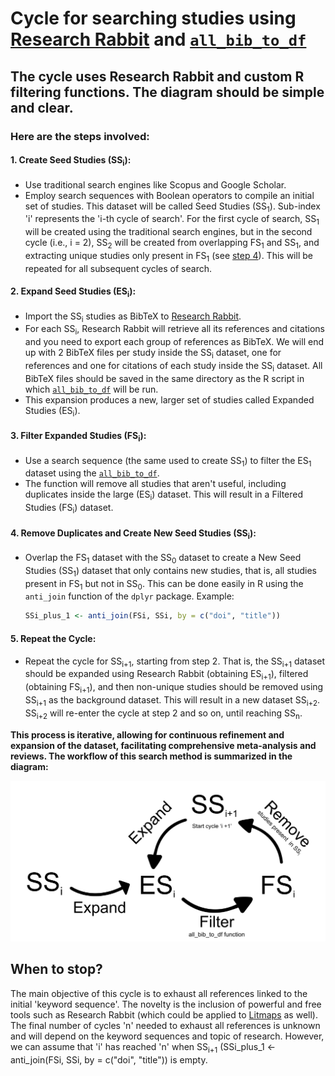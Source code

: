 # Cycle for searching studies using [Research Rabbit](https://researchrabbitapp.com/home) and [`all_bib_to_df`](./'all_bib_to_df'%20function)

## The cycle uses Research Rabbit and custom R filtering functions. The diagram should be simple and clear.

### Here are the steps involved:

#### 1. **Create Seed Studies (SS<sub>i</sub>):**
   - Use traditional search engines like Scopus and Google Scholar.
   - Employ search sequences with Boolean operators to compile an initial set of studies. This dataset will be called Seed Studies (SS<sub>1</sub>). Sub-index 'i' represents the 'i-th cycle of search'. For the first cycle of search, SS<sub>1</sub> will be created using the traditional search engines, but in the second cycle (i.e., i = 2), SS<sub>2</sub> will be created from overlapping FS<sub>1</sub> and SS<sub>1</sub>, and extracting unique studies only present in FS<sub>1</sub> (see [step 4](#4-remove-duplicates-and-create-new-seed-studies-sssubisub)). This will be repeated for all subsequent cycles of search.

#### 2. **Expand Seed Studies (ES<sub>i</sub>):**
   - Import the SS<sub>i</sub> studies as BibTeX to [Research Rabbit](https://researchrabbitapp.com/home).
   - For each SS<sub>i</sub>, Research Rabbit will retrieve all its references and citations and you need to export each group of references as BibTeX. We will end up with 2 BibTeX files per study inside the SS<sub>i</sub> dataset, one for references and one for citations of each study inside the SS<sub>i</sub> dataset. All BibTeX files should be saved in the same directory as the R script in which [`all_bib_to_df`](./'all_bib_to_df'%20function) will be run.
   - This expansion produces a new, larger set of studies called Expanded Studies (ES<sub>i</sub>).

#### 3. **Filter Expanded Studies (FS<sub>i</sub>):**
   - Use a search sequence (the same used to create SS<sub>1</sub>) to filter the ES<sub>1</sub> dataset using the [`all_bib_to_df`](./'all_bib_to_df'%20function).
   - The function will remove all studies that aren't useful, including duplicates inside the large (ES<sub>i</sub>) dataset. This will result in a Filtered Studies (FS<sub>i</sub>) dataset.

#### 4. **Remove Duplicates and Create New Seed Studies (SS<sub>i</sub>):**
   - Overlap the FS<sub>1</sub> dataset with the SS<sub>0</sub> dataset to create a New Seed Studies (SS<sub>1</sub>) dataset that only contains new studies, that is, all studies present in FS<sub>1</sub> but not in SS<sub>0</sub>. This can be done easily in R using the `anti_join` function of the `dplyr` package. Example:
     ```r
     SSi_plus_1 <- anti_join(FSi, SSi, by = c("doi", "title"))
     ```

#### 5. **Repeat the Cycle:**
   - Repeat the cycle for SS<sub>i+1</sub>, starting from step 2. That is, the SS<sub>i+1</sub> dataset should be expanded using Research Rabbit (obtaining ES<sub>i+1</sub>), filtered (obtaining FS<sub>i+1</sub>), and then non-unique studies should be removed using SS<sub>i+1</sub> as the background dataset. This will result in a new dataset SS<sub>i+2</sub>. SS<sub>i+2</sub> will re-enter the cycle at step 2 and so on, until reaching SS<sub>n</sub>.

**This process is iterative, allowing for continuous refinement and expansion of the dataset, facilitating comprehensive meta-analysis and reviews. The workflow of this search method is summarized in the diagram:**

<div style="text-align: center;">
  <img src="./images/cycle.png" alt="Diagrama de flujo" width="600"/>
</div>

## When to stop?

The main objective of this cycle is to exhaust all references linked to the initial 'keyword sequence'. The novelty is the inclusion of powerful and free tools such as Research Rabbit (which could be applied to [Litmaps](https://www.litmaps.com/) as well). The final number of cycles 'n' needed to exhaust all references is unknown and will depend on the keyword sequences and topic of research. However, we can assume that 'i' has reached 'n' when SS<sub>i+1</sub> (SSi_plus_1 <- anti_join(FSi, SSi, by = c("doi", "title")) is empty.

